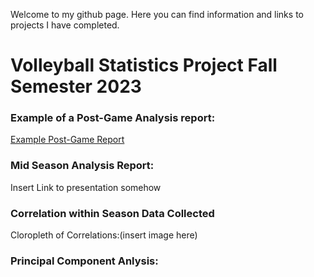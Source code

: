 Welcome to my github page. Here you can find information and links to projects I have completed. 
# Volleyball Statistics Project Fall Semester 2023
### Example of a Post-Game Analysis report: 
[Example Post-Game Report](https://rpubs.com/renjenk/1100390)
### Mid Season Analysis Report:
Insert Link to presentation somehow
### Correlation within Season Data Collected
Cloropleth of Correlations:(insert image here)
### Principal Component Anlysis:
